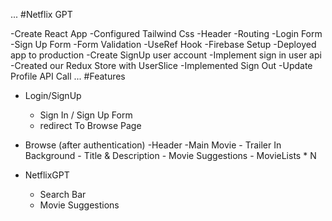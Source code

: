 ...
#Netflix GPT

-Create React App
-Configured Tailwind Css
-Header
-Routing
-Login Form
-Sign Up Form
-Form Validation
-UseRef Hook
-Firebase Setup
-Deployed app to production
-Create SignUp user account
-Implement sign in user api
-Created our Redux Store with UserSlice
-Implemented Sign Out
-Update Profile API Call
...
#Features
- Login/SignUp
  - Sign In / Sign Up Form
  - redirect To Browse  Page

- Browse (after authentication)
   -Header
   -Main Movie
      - Trailer In Background
      - Title & Description
      - Movie Suggestions
         - MovieLists * N

 - NetflixGPT  
    - Search Bar
    - Movie Suggestions      
